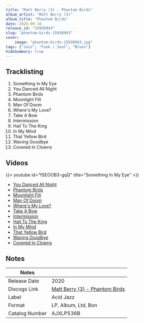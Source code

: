 ```yaml
---
title: "Matt Berry (3) - Phantom Birds"
album_artist: "Matt Berry (3)"
album_title: "Phantom Birds"
date: 2020-09-18
release_id: "15930943"
slug: "phantom-birds-15930943"
cover:
    image: "phantom-birds-15930943.jpg"
tags: ["Jazz", "Funk / Soul", "Blues"]
hideSummary: true
---
```


## Tracklisting
1. Something In My Eye
2. You Danced All Night
3. Phantom Birds
4. Moonlight Flit
5. Man Of Doom
6. Where's My Love?
7. Take A Bow
8. Intermission
9. Hail To The King
10. In My Mind
11. That Yellow Bird
12. Waving Goodbye
13. Covered In Clowns

## Videos
{{< youtube id="fSEOOB3-gqQ" title="Something In My Eye" >}}
- [You Danced All Night](https://www.youtube.com/watch?v=QBuxse1m-t0)
- [Phantom Birds](https://www.youtube.com/watch?v=HPPRRXHonzE)
- [Moonlight Flit](https://www.youtube.com/watch?v=pwe8SVBBvoM)
- [Man Of Doom](https://www.youtube.com/watch?v=gbvx_kYHin4)
- [Where's My Love?](https://www.youtube.com/watch?v=27tI2Kg0FkY)
- [Take A Bow](https://www.youtube.com/watch?v=bJVX9FyO8nY)
- [Intermission](https://www.youtube.com/watch?v=QXuyeK0N6so)
- [Hail To The King](https://www.youtube.com/watch?v=tDCzAjxQFEY)
- [In My Mind](https://www.youtube.com/watch?v=RwBRK3iVJ1A)
- [That Yellow Bird](https://www.youtube.com/watch?v=eCmVnGdltts)
- [Waving Goodbye](https://www.youtube.com/watch?v=RztchZ6f3Oo)
- [Covered In Clowns](https://www.youtube.com/watch?v=OZFsqfN49Dc)

## Notes

| Notes          |             |
| ---------------| ----------- |
| Release Date   | 2020 |
| Discogs Link   | [Matt Berry (3) - Phantom Birds](https://www.discogs.com/release/15930943) |
| Label          | Acid Jazz |
| Format         | LP, Album, Ltd, Bon |
| Catalog Number | AJXLP536B |

